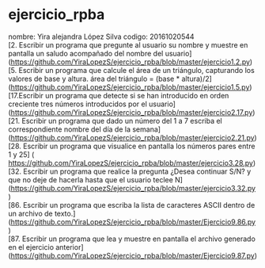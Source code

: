 # ejercicio_rpba
nombre: Yira alejandra López Silva
codigo: 20161020544
<br/>
[2. Escribir un programa que pregunte al usuario su nombre y muestre en pantalla un saludo acompañado del nombre del usuario] (https://github.com/YiraLopezS/ejercicio_rpba/blob/master/ejercicio1.2.py)<br/>
[5. Escribir un programa que calcule el área de un triángulo, capturando los valores de base y altura. área del triángulo = (base * altura)/2] (https://github.com/YiraLopezS/ejercicio_rpba/blob/master/ejercicio1.5.py)<br/>
[17.Escribir un programa que detecte si se han introducido en orden creciente tres números introducidos por el usuario] (https://github.com/YiraLopezS/ejercicio_rpba/blob/master/ejercicio2.17.py)<br/>
[21. Escribir un programa que dado un número del 1 a 7 escriba el correspondiente nombre del día de la semana] (https://github.com/YiraLopezS/ejercicio_rpba/blob/master/ejercicio2.21.py)<br/>
[28. Escribir un programa que visualice en pantalla los números pares entre 1 y 25] (
https://github.com/YiraLopezS/ejercicio_rpba/blob/master/ejercicio3.28.py)<br/>
[32. Escribir un programa que realice la pregunta ¿Desea continuar S/N? y que no deje de hacerla hasta que el usuario teclee N] (https://github.com/YiraLopezS/ejercicio_rpba/blob/master/ejercicio3.32.py) <br/>
[86. Escribir un programa que escriba la lista de caracteres ASCII dentro de un archivo de texto.] (https://github.com/YiraLopezS/ejercicio_rpba/blob/master/Ejercicio9.86.py)<br/>
[87. Escribir un programa que lea y muestre en pantalla el archivo generado en el ejercicio anterior] (https://github.com/YiraLopezS/ejercicio_rpba/blob/master/Ejercicio9.87.py)
